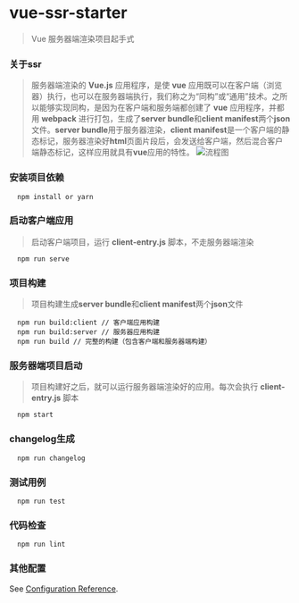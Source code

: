 # vue-ssr-starter

> Vue 服务器端渲染项目起手式

### 关于ssr

> 服务器端渲染的 **Vue.js** 应用程序，是使 **vue** 应用既可以在客户端（浏览器）执行，也可以在服务器端执行，我们称之为“同构”或“通用”技术。之所以能够实现同构，是因为在客户端和服务端都创建了 **vue** 应用程序，并都用 **webpack** 进行打包，生成了**server bundle**和**client manifest**两个**json**文件。**server bundle**用于服务器渲染，**client manifest**是一个客户端的静态标记，服务器渲染好**html**页面片段后，会发送给客户端，然后混合客户端静态标记，这样应用就具有**vue**应用的特性。
![流程图](https://ws1.sinaimg.cn/large/005Yd2Thly1fl9ko1nf2yj30zz0il0xb.jpg)

### 安装项目依赖
```
  npm install or yarn
```

### 启动客户端应用
> 启动客户端项目，运行 **client-entry.js** 脚本，不走服务器端渲染
```
  npm run serve
```

### 项目构建
> 项目构建生成**server bundle**和**client manifest**两个**json**文件
```
  npm run build:client // 客户端应用构建
  npm run build:server // 服务器应用构建
  npm run build // 完整的构建（包含客户端和服务器端构建）
```

### 服务器端项目启动
> 项目构建好之后，就可以运行服务器端渲染好的应用。每次会执行 **client-entry.js** 脚本
```
  npm start
```
### changelog生成
```
  npm run changelog
```
### 测试用例
```
  npm run test
```

### 代码检查
```
  npm run lint
```

### 其他配置
See [Configuration Reference](https://cli.vuejs.org/config/).


